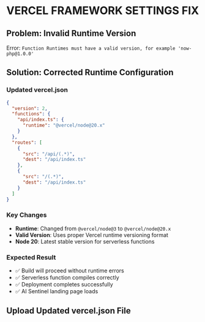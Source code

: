 # VERCEL FRAMEWORK SETTINGS FIX

## Problem: Invalid Runtime Version
Error: `Function Runtimes must have a valid version, for example 'now-php@1.0.0'`

## Solution: Corrected Runtime Configuration

### Updated vercel.json
```json
{
  "version": 2,
  "functions": {
    "api/index.ts": {
      "runtime": "@vercel/node@20.x"
    }
  },
  "routes": [
    {
      "src": "/api/(.*)",
      "dest": "/api/index.ts"
    },
    {
      "src": "/(.*)",
      "dest": "/api/index.ts"
    }
  ]
}
```

### Key Changes
- **Runtime**: Changed from `@vercel/node@3` to `@vercel/node@20.x`
- **Valid Version**: Uses proper Vercel runtime versioning format
- **Node 20**: Latest stable version for serverless functions

### Expected Result
- ✅ Build will proceed without runtime errors
- ✅ Serverless function compiles correctly
- ✅ Deployment completes successfully
- ✅ AI Sentinel landing page loads

## Upload Updated vercel.json File
